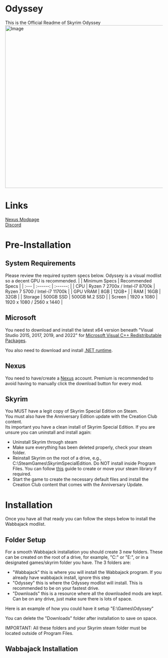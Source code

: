 # Odyssey
This is the Official Readme of Skyrim Odyssey
<img width="1280" height="520" alt="Image" src="https://github.com/user-attachments/assets/675f312c-c749-4fcd-b4b4-c1380c3a4da8" />
# Links
[Nexus Modpage](https://www.nexusmods.com/skyrimspecialedition/mods/153205)  
[Discord](https://discord.gg/HHxNnZyEGt)  
# Pre-Installation
## System Requirements
Please review the required system specs below. Odyssey is a visual modlist so a decent GPU is recommended.
|  | Minimum Specs | Recommended Specs |
| :--- | :------: | :------: |
| CPU | Ryzen 7 2700x / Intel-I7 8700k | Ryzen 7 5700 / Intel-i7 11700k |
| GPU VRAM | 8GB | 12GB+ |
| RAM | 16GB | 32GB |
| Storage | 500GB SSD | 500GB M.2 SSD |
| Screen | 1920 x 1080 | 1920 x 1080 / 2560 x 1440 |
## Microsoft
You need to download and install the latest x64 version beneath "Visual Studio 2015, 2017, 2019, and 2022" for [Microsoft Visual C++ Redistributable Packages](https://learn.microsoft.com/en-us/cpp/windows/latest-supported-vc-redist?view=msvc-170).

You also need to download and install [.NET runtime](https://dotnet.microsoft.com/en-us/download).
## Nexus
You need to have/create a [Nexus](https://www.nexusmods.com/) account. Premium is recommended to avoid having to manually click the download button for every mod.
## Skyrim
You MUST have a legit copy of Skyrim Special Edition on Steam.  
You must also have the Anniversary Edition update with the Creation Club content.  
Its important you have a clean install of Skyrim Special Edition. If you are unsure you can uninstall and install again:
- Uninstall Skyrim through steam
- Make sure everything has been deleted properly, check your steam folder.
- Reinstall Skyrim on the root of a drive, e.g., C:\SteamGames\SkyrimSpecialEdition. Do NOT install inside Program Files. You can follow [this](https://github.com/LostDragonist/steam-library-setup-tool/wiki/Usage-Guide) guide to create or move your steam library if required.
- Start the game to create the necessary default files and install the Creation Club content that comes with the Anniversary Update.
# Installation
Once you have all that ready you can follow the steps below to install the Wabbajack modlist.
## Folder Setup
For a smooth Wabbajack installation you should create 3 new folders. These can be created on the root of a drive, for example, "C:" or "E:", or in a designated games/skyrim folder you have. The 3 folders are:
- "Wabbajack" this is where you will install the Wabbajack program. If you already have wabbajack install, ignore this step
- "Odyssey" this is where the Odyssey modlist will install. This is recommended to be on your fastest drive.
- "Downloads" this is a resource where all the downloaded mods are kept. Can be on any drive, just make sure there is lots of space.

Here is an example of how you could have it setup "E:\Games\Odyssey"  

You can delete the "Downloads" folder after installation to save on space.  

IMPORTANT: All these folders and your Skyrim steam folder must be located outside of Program Files.
## Wabbajack Installation

